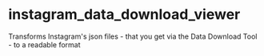# instagram_data_download_viewer
Transforms Instagram's json files - that you get via the Data Download Tool - to a readable format
